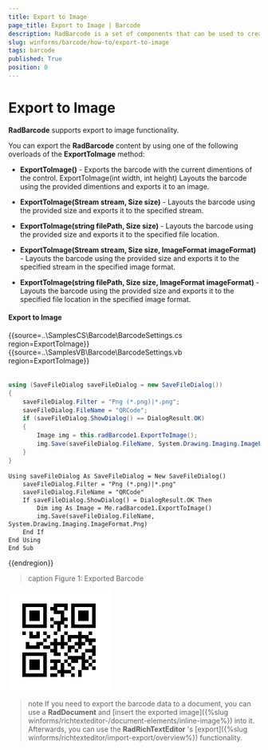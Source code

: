 ```yaml
---
title: Export to Image
page_title: Export to Image | Barcode
description: RadBarcode is a set of components that can be used to create, show and read barcodes. 
slug: winforms/barcode/how-to/export-to-image 
tags: barcode
published: True
position: 0 
---
```


# Export to Image

 **RadBarcode** supports export to image functionality.

You can export the **RadBarcode** content by using one of the following overloads of the **ExportToImage** method:

* **ExportToImage()** - Exports the barcode with the current dimentions of the control.
ExportToImage(int width, int height) 	Layouts the barcode using the provided dimentions and exports it to an image.

* **ExportToImage(Stream stream, Size size)** - Layouts the barcode using the provided size and exports it to the specified stream.

* **ExportToImage(string filePath, Size size)** - Layouts the barcode using the provided size and exports it to the specified file location.

* **ExportToImage(Stream stream, Size size, ImageFormat imageFormat)** - Layouts the barcode using the provided size and exports it to the specified stream in the specified image format.

* **ExportToImage(string filePath, Size size, ImageFormat imageFormat)** - Layouts the barcode using the provided size and exports it to the specified file location in the specified image format.

#### Export to Image

{{source=..\SamplesCS\Barcode\BarcodeSettings.cs region=ExportToImage}} 
{{source=..\SamplesVB\Barcode\BarcodeSettings.vb region=ExportToImage}} 

````C#
            
using (SaveFileDialog saveFileDialog = new SaveFileDialog())
{
    saveFileDialog.Filter = "Png (*.png)|*.png";
    saveFileDialog.FileName = "QRCode";
    if (saveFileDialog.ShowDialog() == DialogResult.OK)
    {
        Image img = this.radBarcode1.ExportToImage();
        img.Save(saveFileDialog.FileName, System.Drawing.Imaging.ImageFormat.Png);
    }
}

````
````VB.NET
Using saveFileDialog As SaveFileDialog = New SaveFileDialog()
    saveFileDialog.Filter = "Png (*.png)|*.png"
    saveFileDialog.FileName = "QRCode"
    If saveFileDialog.ShowDialog() = DialogResult.OK Then
        Dim img As Image = Me.radBarcode1.ExportToImage()
        img.Save(saveFileDialog.FileName, System.Drawing.Imaging.ImageFormat.Png)
    End If
End Using
End Sub

````

{{endregion}} 

>caption Figure 1: Exported Barcode

![barcode-how-to-export-to-image 001](images/barcode-how-to-export-to-image001.png)

>note If you need to export the barcode data to a document, you can use a __RadDocument__ and [insert the exported image]({%slug winforms/richtexteditor-/document-elements/inline-image%}) into it. Afterwards, you can use the __RadRichTextEditor__ 's [export]({%slug winforms/richtexteditor/import-export/overview%}) functionality.
>
 
        
